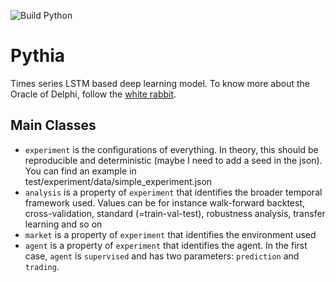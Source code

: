 ![Build Python](https://github.com/GrowlingM1ke/MLP-CW2-2021/workflows/Build%20Python/badge.svg)

# Pythia
Times series LSTM based deep learning model. To know more about the Oracle of Delphi, follow the [white rabbit](https://en.wikipedia.org/wiki/Pythia).

## Main Classes
- ```experiment``` is the configurations of everything. In theory, this should be reproducible and deterministic (maybe I need to add a seed in the json). You can find an example in test/experiment/data/simple_experiment.json
- ```analysis``` is a property of ```experiment``` that identifies the broader temporal framework used. Values can be for instance walk-forward backtest, cross-validation, standard (=train-val-test), robustness analysis, transfer learning and so on
- ```market``` is a property of ```experiment``` that identifies the environment used
- ```agent``` is a property of ```experiment``` that identifies the agent. In the first case, ```agent``` is ```supervised``` and has two parameters: ```prediction``` and ```trading```.